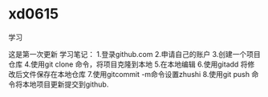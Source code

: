 # xd0615
学习

这是第一次更新
学习笔记：
1.登录github.com
2.申请自己的账户
3.创建一个项目仓库
4.使用git clone 命令，将项目克隆到本地
5.在本地编辑
6.使用gitadd 将修改后文件保存在本地仓库
7.使用gitcommit -m命令设置zhushi
8.使用git push 命令将本地项目更新提交到github.
